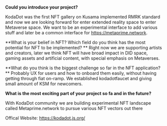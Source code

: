 **Could you introduce your project?**

KodaDot was the first NFT gallery on Kusama implemented RMRK standard and now we are looking forward for enter extended reality space to enter Metaverse space. We want to be an experimental interface to add various stuff and later be a common interface for https://metaprime.network.

**What is your belief in NFT? Which field do you think has the most potential for NFT to be implemented? **
Right now we are supporting artists and creators, later we think NFT will have broad impact in DID space, gaming assets and artificial content, with special emphasis on Metaverses.

**What do you think is the biggest challenge so far in the NFT application? **
Probably UX for users and how to onboard them easily, without having getting through fiat on-ramp. We established kodadotfaucet and giving small amount of KSM for newcomers.

**What is the most exciting part of your project so fa and in the future?**

With KodaDot community we are building experimental NFT landscape called Metaprime.network to pursue various NFT vectors out there 

Offical Website: <https://kodadot.js.org/>